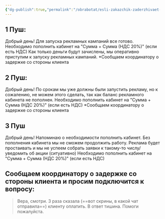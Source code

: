 ```yaml
---
{"dg-publish":true,"permalink":"/obrabotat/esli-zakazchik-zaderzhivaet-popolnenie-reklamnogo-kabineta-neskolko-raz-napominaem-zakazchiku-potom-podklyuchaem-koordinatora/"}
---
```


## 1 Пуш:

Добрый день!
Для запуска рекламных кампаний все готово.
Необходимо пополнить кабинет на "Сумма + Сумма (НДС 20%)" (если есть НДС)
Как только деньги будут зачислены, мы оперативно приступим к запуску рекламных кампаний.
*Сообщаем координатору о задержке со стороны клиента

## 2 Пуш:

Добрый день!
По срокам мы уже должны были запустить рекламу, но к сожалению, не можем этого сделать, так как баланс рекламного кабинета не пополнен.
Необходимо пополнить кабинет на "Сумма + Сумма (НДС 20%)" (если есть НДС)
*Сообщаем координатору о задержке со стороны клиента

## 3 Пуш

Добрый день!
Напоминаю о необходимости пополнить кабинет. Без пополнения кабинета мы не сможем продолжить работу. Реклама будет простаивать и мы не успеем собрать заявки к такому-то числу/уведомить об акции (ситуативно)
Необходимо пополнить кабинет на "Сумма + Сумма (НДС 20%)" (если есть НДС)


## Сообщаем координатору о задержке со стороны клиента и просим подключится к вопросу:
> Вера, смотри.
> 3 раза сказала (==вот скрины, в какой чат отправила==) клиенту оплатить. В ответ тишина.
> Помоги пожалуйста.